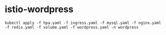 # istio-wordpress

```
kubectl apply -f hpa.yaml -f ingress.yaml -f mysql.yaml -f nginx.yaml -f redis.yaml -f volume.yaml -f wordpress.yaml -n wordpress
```